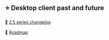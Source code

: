 ## :star: Desktop client past and future 
:memo: [2.5 series changelog](https://github.com/nextcloud/desktop/wiki/2.5-series-changelog) <br>
<br>
:crystal_ball: [Roadmap](https://github.com/nextcloud/desktop/wiki/Desktop-Client-Roadmap) <br>

